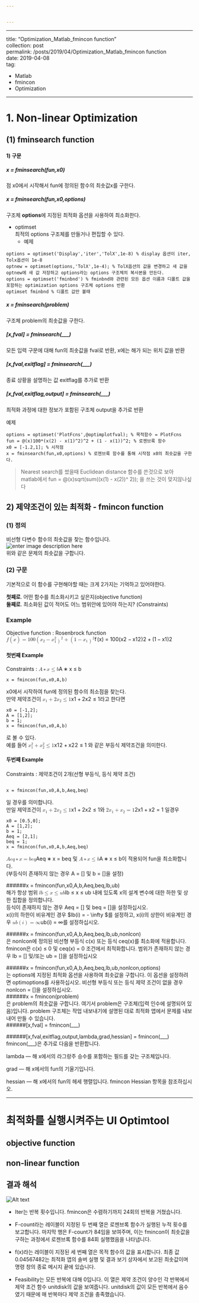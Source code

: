 ```yaml
---


---
```


<hr>
<p>title: “Optimization_Matlab_fmincon function”<br>
collection: post<br>
permalink: /posts/2019/04/Optimization_Matlab_fmincon function<br>
date: 2019-04-08<br>
tag:</p>
<ul>
<li>Matlab</li>
<li>fmincon</li>
<li>Optimization</li>
</ul>
<hr>
<h1 id="non-linear-optimization">1. Non-linear Optimization</h1>
<h2 id="fminsearch-function">(1)  fminsearch function</h2>
<h4 id="구문">1) 구문</h4>
<h5 id="x--fminsearchfunx0">x = fminsearch(fun,x0)</h5>
<p>점 x0에서 시작해서 fun에 정의된 함수의 최솟값x를 구한다.</p>
<h5 id="x--fminsearchfunx0options">x = fminsearch(fun,x0,options)</h5>
<p>구조체 <strong>options</strong>에 지정된 최적화 옵션을 사용하여 최소화한다.</p>
<ul>
<li>optimset<br>
최적의 options 구조체를 만들거나 편집할 수 있다.
<ul>
<li>예제</li>
</ul>
</li>
</ul>
<pre class=" language-matlab"><code class="prism  language-matlab">options <span class="token operator">=</span> <span class="token function">optimset</span><span class="token punctuation">(</span><span class="token string">'Display'</span><span class="token punctuation">,</span><span class="token string">'iter'</span><span class="token punctuation">,</span><span class="token string">'TolX'</span><span class="token punctuation">,</span><span class="token number">1e-8</span><span class="token punctuation">)</span> <span class="token comment">% display 옵션이 iter, Tolx옵션이 1e-8</span>
optnew <span class="token operator">=</span> <span class="token function">optimset</span><span class="token punctuation">(</span>options<span class="token punctuation">,</span><span class="token string">'TolX'</span><span class="token punctuation">,</span><span class="token number">1e-4</span><span class="token punctuation">)</span><span class="token punctuation">;</span> <span class="token comment">% TolX옵션의 값을 변경하고 새 값을 optnew에 새 값 저장하고 options라는 options 구조체의 복사본을 만든다.</span>
options <span class="token operator">=</span> <span class="token function">optimset</span><span class="token punctuation">(</span><span class="token string">'fminbnd'</span><span class="token punctuation">)</span> <span class="token comment">% fminbnd와 관련된 모든 옵션 이름과 디폴트 값을 포함하는 optimization options 구조체 options 반환</span>
optimset fminbnd <span class="token comment">% 디폴트 값만 볼때</span>
</code></pre>
<h5 id="x--fminsearchproblem">x = fminsearch(problem)</h5>
<p>구조체 problem의 최솟값을 구한다.</p>
<h5 id="xfval--fminsearch___">[x,fval] = fminsearch(___)</h5>
<p>모든 입력 구문에 대해 fun의 최솟값을 fval로 반환, x에는 해가 되는 위치 값을 반환</p>
<h5 id="xfvalexitflag--fminsearch___">[x,fval,exitflag] = fminsearch(___)</h5>
<p>종료 상황을 설명하는 값 exitflag를 추가로 반환</p>
<h5 id="xfvalexitflagoutput--fminsearch___">[x,fval,exitflag,output] = fminsearch(___)</h5>
<p>최적화 과정에 대한 정보가 포함된 구조체 output을 추가로 반환</p>
<p>예제</p>
<pre class=" language-matlab"><code class="prism  language-matlab">options <span class="token operator">=</span> <span class="token function">optimset</span><span class="token punctuation">(</span><span class="token string">'PlotFcns'</span><span class="token punctuation">,</span><span class="token operator">@</span>optimplotfval<span class="token punctuation">)</span><span class="token punctuation">;</span> <span class="token comment">% 목적함수 = PlotFcns</span>
fun <span class="token operator">=</span> <span class="token operator">@</span><span class="token punctuation">(</span>x<span class="token punctuation">)</span><span class="token number">100</span><span class="token operator">*</span><span class="token punctuation">(</span><span class="token function">x</span><span class="token punctuation">(</span><span class="token number">2</span><span class="token punctuation">)</span> <span class="token operator">-</span> <span class="token function">x</span><span class="token punctuation">(</span><span class="token number">1</span><span class="token punctuation">)</span><span class="token operator">^</span><span class="token number">2</span><span class="token punctuation">)</span><span class="token operator">^</span><span class="token number">2</span> <span class="token operator">+</span> <span class="token punctuation">(</span><span class="token number">1</span> <span class="token operator">-</span> <span class="token function">x</span><span class="token punctuation">(</span><span class="token number">1</span><span class="token punctuation">)</span><span class="token punctuation">)</span><span class="token operator">^</span><span class="token number">2</span><span class="token punctuation">;</span> <span class="token comment">% 로젠브룩 함수</span>
x0 <span class="token operator">=</span> <span class="token punctuation">[</span><span class="token operator">-</span><span class="token number">1.2</span><span class="token punctuation">,</span><span class="token number">1</span><span class="token punctuation">]</span><span class="token punctuation">;</span> <span class="token comment">% 시작점</span>
x <span class="token operator">=</span> <span class="token function">fminsearch</span><span class="token punctuation">(</span>fun<span class="token punctuation">,</span>x0<span class="token punctuation">,</span>options<span class="token punctuation">)</span> <span class="token comment">% 로젠브룩 함수를 통해 시작점 x0의 최솟값을 구한다.</span>
</code></pre>
<blockquote>
<p>Nearest search를 썼을때 Euclidean distance 함수를 쓴것으로 보아<br>
matlab에서  fun  = @(x)sqrt(sum((x(1) - x(2))^ 2)); 을 쓰는 것이 맞지않나싶다</p>
</blockquote>
<h2 id="제약조건이-있는-최적화---fmincon-function">2) 제약조건이 있는 최적화 - fmincon function</h2>
<h3 id="정의">(1) 정의</h3>
<p>비선형 다변수 함수의 최솟값을 찾는 함수입니다.<br>
<img src="https://lh3.googleusercontent.com/3Im8xS2vCpiTIMEdCylQUVgWdqKDiZkBSs7XQV4BSjjZfSj3M7fqqYMirqQqCj8xIkeygxy5gA0" alt="enter image description here" title="fmincon"><br>
위와 같은 문제의 최솟값을 구합니다.</p>
<h3 id="구문-1">(2) 구문</h3>
<p>기본적으로 이 함수를 구현해야할 때는 크게 2가지는 기억하고 있어야한다.</p>
<p><strong>첫째로</strong>. 어떤 함수를 최소화시키고 싶은지(objective function)<br>
<strong>둘째로</strong>. 최소화된 값이 적어도 어느 범위안에 있어야 하는지? (Constraints)</p>
<h3 id="example">Example</h3>
<p>Objective function : Rosenbrock function<br>
<span class="katex--display"><span class="katex-display"><span class="katex"><span class="katex-mathml"><math><semantics><mrow><mi>f</mi><mo>(</mo><mi>x</mi><mo>)</mo><mo>=</mo><mn>100</mn><mo>(</mo><msub><mi>x</mi><mn>2</mn></msub><mo>−</mo><msubsup><mi>x</mi><mn>1</mn><mn>2</mn></msubsup><msup><mo>)</mo><mn>2</mn></msup><mo>+</mo><mo>(</mo><mn>1</mn><mo>−</mo><msub><mi>x</mi><mn>1</mn></msub><msup><mo>)</mo><mn>2</mn></msup></mrow><annotation encoding="application/x-tex"> f(x) = 100(x_2 - x_1^2)^2 + (1 - x_1)^2</annotation></semantics></math></span><span class="katex-html" aria-hidden="true"><span class="base"><span class="strut" style="height: 1em; vertical-align: -0.25em;"></span><span class="mord mathit" style="margin-right: 0.10764em;">f</span><span class="mopen">(</span><span class="mord mathit">x</span><span class="mclose">)</span><span class="mspace" style="margin-right: 0.277778em;"></span><span class="mrel">=</span><span class="mspace" style="margin-right: 0.277778em;"></span></span><span class="base"><span class="strut" style="height: 1em; vertical-align: -0.25em;"></span><span class="mord">1</span><span class="mord">0</span><span class="mord">0</span><span class="mopen">(</span><span class="mord"><span class="mord mathit">x</span><span class="msupsub"><span class="vlist-t vlist-t2"><span class="vlist-r"><span class="vlist" style="height: 0.301108em;"><span class="" style="top: -2.55em; margin-left: 0em; margin-right: 0.05em;"><span class="pstrut" style="height: 2.7em;"></span><span class="sizing reset-size6 size3 mtight"><span class="mord mtight">2</span></span></span></span><span class="vlist-s">​</span></span><span class="vlist-r"><span class="vlist" style="height: 0.15em;"><span class=""></span></span></span></span></span></span><span class="mspace" style="margin-right: 0.222222em;"></span><span class="mbin">−</span><span class="mspace" style="margin-right: 0.222222em;"></span></span><span class="base"><span class="strut" style="height: 1.11411em; vertical-align: -0.25em;"></span><span class="mord"><span class="mord mathit">x</span><span class="msupsub"><span class="vlist-t vlist-t2"><span class="vlist-r"><span class="vlist" style="height: 0.864108em;"><span class="" style="top: -2.453em; margin-left: 0em; margin-right: 0.05em;"><span class="pstrut" style="height: 2.7em;"></span><span class="sizing reset-size6 size3 mtight"><span class="mord mtight">1</span></span></span><span class="" style="top: -3.113em; margin-right: 0.05em;"><span class="pstrut" style="height: 2.7em;"></span><span class="sizing reset-size6 size3 mtight"><span class="mord mtight">2</span></span></span></span><span class="vlist-s">​</span></span><span class="vlist-r"><span class="vlist" style="height: 0.247em;"><span class=""></span></span></span></span></span></span><span class="mclose"><span class="mclose">)</span><span class="msupsub"><span class="vlist-t"><span class="vlist-r"><span class="vlist" style="height: 0.864108em;"><span class="" style="top: -3.113em; margin-right: 0.05em;"><span class="pstrut" style="height: 2.7em;"></span><span class="sizing reset-size6 size3 mtight"><span class="mord mtight">2</span></span></span></span></span></span></span></span><span class="mspace" style="margin-right: 0.222222em;"></span><span class="mbin">+</span><span class="mspace" style="margin-right: 0.222222em;"></span></span><span class="base"><span class="strut" style="height: 1em; vertical-align: -0.25em;"></span><span class="mopen">(</span><span class="mord">1</span><span class="mspace" style="margin-right: 0.222222em;"></span><span class="mbin">−</span><span class="mspace" style="margin-right: 0.222222em;"></span></span><span class="base"><span class="strut" style="height: 1.11411em; vertical-align: -0.25em;"></span><span class="mord"><span class="mord mathit">x</span><span class="msupsub"><span class="vlist-t vlist-t2"><span class="vlist-r"><span class="vlist" style="height: 0.301108em;"><span class="" style="top: -2.55em; margin-left: 0em; margin-right: 0.05em;"><span class="pstrut" style="height: 2.7em;"></span><span class="sizing reset-size6 size3 mtight"><span class="mord mtight">1</span></span></span></span><span class="vlist-s">​</span></span><span class="vlist-r"><span class="vlist" style="height: 0.15em;"><span class=""></span></span></span></span></span></span><span class="mclose"><span class="mclose">)</span><span class="msupsub"><span class="vlist-t"><span class="vlist-r"><span class="vlist" style="height: 0.864108em;"><span class="" style="top: -3.113em; margin-right: 0.05em;"><span class="pstrut" style="height: 2.7em;"></span><span class="sizing reset-size6 size3 mtight"><span class="mord mtight">2</span></span></span></span></span></span></span></span></span></span></span></span></span></p>
<h4 id="첫번째--example">첫번째  Example</h4>
<p>Constraints : <span class="katex--inline"><span class="katex"><span class="katex-mathml"><math><semantics><mrow><mi>A</mi><mo>∗</mo><mi>x</mi><mo>≤</mo><mi>b</mi></mrow><annotation encoding="application/x-tex">A*x ≤ b</annotation></semantics></math></span><span class="katex-html" aria-hidden="true"><span class="base"><span class="strut" style="height: 0.68333em; vertical-align: 0em;"></span><span class="mord mathit">A</span><span class="mspace" style="margin-right: 0.222222em;"></span><span class="mbin">∗</span><span class="mspace" style="margin-right: 0.222222em;"></span></span><span class="base"><span class="strut" style="height: 0.77194em; vertical-align: -0.13597em;"></span><span class="mord mathit">x</span><span class="mspace" style="margin-right: 0.277778em;"></span><span class="mrel">≤</span><span class="mspace" style="margin-right: 0.277778em;"></span></span><span class="base"><span class="strut" style="height: 0.69444em; vertical-align: 0em;"></span><span class="mord mathit">b</span></span></span></span></span></p>
<pre class=" language-matlab"><code class="prism  language-matlab">x <span class="token operator">=</span> <span class="token function">fmincon</span><span class="token punctuation">(</span>fun<span class="token punctuation">,</span>x0<span class="token punctuation">,</span>A<span class="token punctuation">,</span>b<span class="token punctuation">)</span>
</code></pre>
<p>x0에서 시작하여 fun에 정의된 함수의 최소점을 찾는다.<br>
만약 제약조건이 <span class="katex--inline"><span class="katex"><span class="katex-mathml"><math><semantics><mrow><msub><mi>x</mi><mn>1</mn></msub><mo>+</mo><mn>2</mn><msub><mi>x</mi><mn>2</mn></msub><mo>≤</mo><mn>1</mn></mrow><annotation encoding="application/x-tex">x_1 + 2x_2 \le 1</annotation></semantics></math></span><span class="katex-html" aria-hidden="true"><span class="base"><span class="strut" style="height: 0.73333em; vertical-align: -0.15em;"></span><span class="mord"><span class="mord mathit">x</span><span class="msupsub"><span class="vlist-t vlist-t2"><span class="vlist-r"><span class="vlist" style="height: 0.301108em;"><span class="" style="top: -2.55em; margin-left: 0em; margin-right: 0.05em;"><span class="pstrut" style="height: 2.7em;"></span><span class="sizing reset-size6 size3 mtight"><span class="mord mtight">1</span></span></span></span><span class="vlist-s">​</span></span><span class="vlist-r"><span class="vlist" style="height: 0.15em;"><span class=""></span></span></span></span></span></span><span class="mspace" style="margin-right: 0.222222em;"></span><span class="mbin">+</span><span class="mspace" style="margin-right: 0.222222em;"></span></span><span class="base"><span class="strut" style="height: 0.79444em; vertical-align: -0.15em;"></span><span class="mord">2</span><span class="mord"><span class="mord mathit">x</span><span class="msupsub"><span class="vlist-t vlist-t2"><span class="vlist-r"><span class="vlist" style="height: 0.301108em;"><span class="" style="top: -2.55em; margin-left: 0em; margin-right: 0.05em;"><span class="pstrut" style="height: 2.7em;"></span><span class="sizing reset-size6 size3 mtight"><span class="mord mtight">2</span></span></span></span><span class="vlist-s">​</span></span><span class="vlist-r"><span class="vlist" style="height: 0.15em;"><span class=""></span></span></span></span></span></span><span class="mspace" style="margin-right: 0.277778em;"></span><span class="mrel">≤</span><span class="mspace" style="margin-right: 0.277778em;"></span></span><span class="base"><span class="strut" style="height: 0.64444em; vertical-align: 0em;"></span><span class="mord">1</span></span></span></span></span>라고 한다면</p>
<pre class=" language-matlab"><code class="prism  language-matlab">x0 <span class="token operator">=</span> <span class="token punctuation">[</span><span class="token operator">-</span><span class="token number">1</span><span class="token punctuation">,</span><span class="token number">2</span><span class="token punctuation">]</span><span class="token punctuation">;</span>
A <span class="token operator">=</span> <span class="token punctuation">[</span><span class="token number">1</span><span class="token punctuation">,</span><span class="token number">2</span><span class="token punctuation">]</span><span class="token punctuation">;</span>
b <span class="token operator">=</span> <span class="token number">1</span><span class="token punctuation">;</span>
x <span class="token operator">=</span> <span class="token function">fmincon</span><span class="token punctuation">(</span>fun<span class="token punctuation">,</span>x0<span class="token punctuation">,</span>A<span class="token punctuation">,</span>b<span class="token punctuation">)</span>
</code></pre>
<p>로 볼 수 있다.<br>
예를 들어 <span class="katex--inline"><span class="katex"><span class="katex-mathml"><math><semantics><mrow><msubsup><mi>x</mi><mn>1</mn><mn>2</mn></msubsup><mo>+</mo><msubsup><mi>x</mi><mn>2</mn><mn>2</mn></msubsup><mo>≤</mo><mn>1</mn></mrow><annotation encoding="application/x-tex">x_1^2 + x_2^2 \le 1</annotation></semantics></math></span><span class="katex-html" aria-hidden="true"><span class="base"><span class="strut" style="height: 1.06222em; vertical-align: -0.248108em;"></span><span class="mord"><span class="mord mathit">x</span><span class="msupsub"><span class="vlist-t vlist-t2"><span class="vlist-r"><span class="vlist" style="height: 0.814108em;"><span class="" style="top: -2.45189em; margin-left: 0em; margin-right: 0.05em;"><span class="pstrut" style="height: 2.7em;"></span><span class="sizing reset-size6 size3 mtight"><span class="mord mtight">1</span></span></span><span class="" style="top: -3.063em; margin-right: 0.05em;"><span class="pstrut" style="height: 2.7em;"></span><span class="sizing reset-size6 size3 mtight"><span class="mord mtight">2</span></span></span></span><span class="vlist-s">​</span></span><span class="vlist-r"><span class="vlist" style="height: 0.248108em;"><span class=""></span></span></span></span></span></span><span class="mspace" style="margin-right: 0.222222em;"></span><span class="mbin">+</span><span class="mspace" style="margin-right: 0.222222em;"></span></span><span class="base"><span class="strut" style="height: 1.06222em; vertical-align: -0.248108em;"></span><span class="mord"><span class="mord mathit">x</span><span class="msupsub"><span class="vlist-t vlist-t2"><span class="vlist-r"><span class="vlist" style="height: 0.814108em;"><span class="" style="top: -2.45189em; margin-left: 0em; margin-right: 0.05em;"><span class="pstrut" style="height: 2.7em;"></span><span class="sizing reset-size6 size3 mtight"><span class="mord mtight">2</span></span></span><span class="" style="top: -3.063em; margin-right: 0.05em;"><span class="pstrut" style="height: 2.7em;"></span><span class="sizing reset-size6 size3 mtight"><span class="mord mtight">2</span></span></span></span><span class="vlist-s">​</span></span><span class="vlist-r"><span class="vlist" style="height: 0.248108em;"><span class=""></span></span></span></span></span></span><span class="mspace" style="margin-right: 0.277778em;"></span><span class="mrel">≤</span><span class="mspace" style="margin-right: 0.277778em;"></span></span><span class="base"><span class="strut" style="height: 0.64444em; vertical-align: 0em;"></span><span class="mord">1</span></span></span></span></span> 와 같은 부등식 제약조건을 의미한다.</p>
<h4 id="두번째-example">두번째 Example</h4>
<p>Constraints : 제약조건이 2개(선형 부등식, 등식 제약 조건)</p>
<pre class=" language-matlab"><code class="prism  language-matlab">
x <span class="token operator">=</span> <span class="token function">fmincon</span><span class="token punctuation">(</span>fun<span class="token punctuation">,</span>x0<span class="token punctuation">,</span>A<span class="token punctuation">,</span>b<span class="token punctuation">,</span>Aeq<span class="token punctuation">,</span>beq<span class="token punctuation">)</span>
</code></pre>
<p>일 경우를 의미합니다.<br>
만일 제약조건이  <span class="katex--inline"><span class="katex"><span class="katex-mathml"><math><semantics><mrow><msub><mi>x</mi><mn>1</mn></msub><mo>+</mo><mn>2</mn><msub><mi>x</mi><mn>2</mn></msub><mo>≤</mo><mn>1</mn></mrow><annotation encoding="application/x-tex">x_1 + 2x_2 \le 1</annotation></semantics></math></span><span class="katex-html" aria-hidden="true"><span class="base"><span class="strut" style="height: 0.73333em; vertical-align: -0.15em;"></span><span class="mord"><span class="mord mathit">x</span><span class="msupsub"><span class="vlist-t vlist-t2"><span class="vlist-r"><span class="vlist" style="height: 0.301108em;"><span class="" style="top: -2.55em; margin-left: 0em; margin-right: 0.05em;"><span class="pstrut" style="height: 2.7em;"></span><span class="sizing reset-size6 size3 mtight"><span class="mord mtight">1</span></span></span></span><span class="vlist-s">​</span></span><span class="vlist-r"><span class="vlist" style="height: 0.15em;"><span class=""></span></span></span></span></span></span><span class="mspace" style="margin-right: 0.222222em;"></span><span class="mbin">+</span><span class="mspace" style="margin-right: 0.222222em;"></span></span><span class="base"><span class="strut" style="height: 0.79444em; vertical-align: -0.15em;"></span><span class="mord">2</span><span class="mord"><span class="mord mathit">x</span><span class="msupsub"><span class="vlist-t vlist-t2"><span class="vlist-r"><span class="vlist" style="height: 0.301108em;"><span class="" style="top: -2.55em; margin-left: 0em; margin-right: 0.05em;"><span class="pstrut" style="height: 2.7em;"></span><span class="sizing reset-size6 size3 mtight"><span class="mord mtight">2</span></span></span></span><span class="vlist-s">​</span></span><span class="vlist-r"><span class="vlist" style="height: 0.15em;"><span class=""></span></span></span></span></span></span><span class="mspace" style="margin-right: 0.277778em;"></span><span class="mrel">≤</span><span class="mspace" style="margin-right: 0.277778em;"></span></span><span class="base"><span class="strut" style="height: 0.64444em; vertical-align: 0em;"></span><span class="mord">1</span></span></span></span></span>와 <span class="katex--inline"><span class="katex"><span class="katex-mathml"><math><semantics><mrow><mn>2</mn><msub><mi>x</mi><mn>1</mn></msub><mo>+</mo><msub><mi>x</mi><mn>2</mn></msub><mo>=</mo><mn>1</mn></mrow><annotation encoding="application/x-tex">2x_1 + x_2 = 1</annotation></semantics></math></span><span class="katex-html" aria-hidden="true"><span class="base"><span class="strut" style="height: 0.79444em; vertical-align: -0.15em;"></span><span class="mord">2</span><span class="mord"><span class="mord mathit">x</span><span class="msupsub"><span class="vlist-t vlist-t2"><span class="vlist-r"><span class="vlist" style="height: 0.301108em;"><span class="" style="top: -2.55em; margin-left: 0em; margin-right: 0.05em;"><span class="pstrut" style="height: 2.7em;"></span><span class="sizing reset-size6 size3 mtight"><span class="mord mtight">1</span></span></span></span><span class="vlist-s">​</span></span><span class="vlist-r"><span class="vlist" style="height: 0.15em;"><span class=""></span></span></span></span></span></span><span class="mspace" style="margin-right: 0.222222em;"></span><span class="mbin">+</span><span class="mspace" style="margin-right: 0.222222em;"></span></span><span class="base"><span class="strut" style="height: 0.58056em; vertical-align: -0.15em;"></span><span class="mord"><span class="mord mathit">x</span><span class="msupsub"><span class="vlist-t vlist-t2"><span class="vlist-r"><span class="vlist" style="height: 0.301108em;"><span class="" style="top: -2.55em; margin-left: 0em; margin-right: 0.05em;"><span class="pstrut" style="height: 2.7em;"></span><span class="sizing reset-size6 size3 mtight"><span class="mord mtight">2</span></span></span></span><span class="vlist-s">​</span></span><span class="vlist-r"><span class="vlist" style="height: 0.15em;"><span class=""></span></span></span></span></span></span><span class="mspace" style="margin-right: 0.277778em;"></span><span class="mrel">=</span><span class="mspace" style="margin-right: 0.277778em;"></span></span><span class="base"><span class="strut" style="height: 0.64444em; vertical-align: 0em;"></span><span class="mord">1</span></span></span></span></span> 일경우</p>
<pre class=" language-matlab"><code class="prism  language-matlab">x0 <span class="token operator">=</span> <span class="token punctuation">[</span><span class="token number">0.5</span><span class="token punctuation">,</span><span class="token number">0</span><span class="token punctuation">]</span><span class="token punctuation">;</span>
A <span class="token operator">=</span> <span class="token punctuation">[</span><span class="token number">1</span><span class="token punctuation">,</span><span class="token number">2</span><span class="token punctuation">]</span><span class="token punctuation">;</span>
b <span class="token operator">=</span> <span class="token number">1</span><span class="token punctuation">;</span>
Aeq <span class="token operator">=</span> <span class="token punctuation">[</span><span class="token number">2</span><span class="token punctuation">,</span><span class="token number">1</span><span class="token punctuation">]</span><span class="token punctuation">;</span>
beq <span class="token operator">=</span> <span class="token number">1</span><span class="token punctuation">;</span>
x <span class="token operator">=</span> <span class="token function">fmincon</span><span class="token punctuation">(</span>fun<span class="token punctuation">,</span>x0<span class="token punctuation">,</span>A<span class="token punctuation">,</span>b<span class="token punctuation">,</span>Aeq<span class="token punctuation">,</span>beq<span class="token punctuation">)</span>
</code></pre>
<p><span class="katex--inline"><span class="katex"><span class="katex-mathml"><math><semantics><mrow><mi>A</mi><mi>e</mi><mi>q</mi><mo>∗</mo><mi>x</mi><mo>=</mo><mi>b</mi><mi>e</mi><mi>q</mi></mrow><annotation encoding="application/x-tex">Aeq*x = beq</annotation></semantics></math></span><span class="katex-html" aria-hidden="true"><span class="base"><span class="strut" style="height: 0.87777em; vertical-align: -0.19444em;"></span><span class="mord mathit">A</span><span class="mord mathit">e</span><span class="mord mathit" style="margin-right: 0.03588em;">q</span><span class="mspace" style="margin-right: 0.222222em;"></span><span class="mbin">∗</span><span class="mspace" style="margin-right: 0.222222em;"></span></span><span class="base"><span class="strut" style="height: 0.43056em; vertical-align: 0em;"></span><span class="mord mathit">x</span><span class="mspace" style="margin-right: 0.277778em;"></span><span class="mrel">=</span><span class="mspace" style="margin-right: 0.277778em;"></span></span><span class="base"><span class="strut" style="height: 0.88888em; vertical-align: -0.19444em;"></span><span class="mord mathit">b</span><span class="mord mathit">e</span><span class="mord mathit" style="margin-right: 0.03588em;">q</span></span></span></span></span> 및 <span class="katex--inline"><span class="katex"><span class="katex-mathml"><math><semantics><mrow><mi>A</mi><mo>∗</mo><mi>x</mi><mo>≤</mo><mi>b</mi></mrow><annotation encoding="application/x-tex">A*x ≤ b</annotation></semantics></math></span><span class="katex-html" aria-hidden="true"><span class="base"><span class="strut" style="height: 0.68333em; vertical-align: 0em;"></span><span class="mord mathit">A</span><span class="mspace" style="margin-right: 0.222222em;"></span><span class="mbin">∗</span><span class="mspace" style="margin-right: 0.222222em;"></span></span><span class="base"><span class="strut" style="height: 0.77194em; vertical-align: -0.13597em;"></span><span class="mord mathit">x</span><span class="mspace" style="margin-right: 0.277778em;"></span><span class="mrel">≤</span><span class="mspace" style="margin-right: 0.277778em;"></span></span><span class="base"><span class="strut" style="height: 0.69444em; vertical-align: 0em;"></span><span class="mord mathit">b</span></span></span></span></span>이 적용되어 fun을 최소화합니다.<br>
(부등식이 존재하지 않는 경우 A = [] 및 b = []을 설정)</p>
<p>######x = fmincon(fun,x0,A,b,Aeq,beq,lb,ub)<br>
해가 항상 범위 <span class="katex--inline"><span class="katex"><span class="katex-mathml"><math><semantics><mrow><mi>l</mi><mi>b</mi><mo>≤</mo><mi>x</mi><mo>≤</mo><mi>u</mi><mi>b</mi></mrow><annotation encoding="application/x-tex">lb ≤ x ≤ ub</annotation></semantics></math></span><span class="katex-html" aria-hidden="true"><span class="base"><span class="strut" style="height: 0.83041em; vertical-align: -0.13597em;"></span><span class="mord mathit" style="margin-right: 0.01968em;">l</span><span class="mord mathit">b</span><span class="mspace" style="margin-right: 0.277778em;"></span><span class="mrel">≤</span><span class="mspace" style="margin-right: 0.277778em;"></span></span><span class="base"><span class="strut" style="height: 0.77194em; vertical-align: -0.13597em;"></span><span class="mord mathit">x</span><span class="mspace" style="margin-right: 0.277778em;"></span><span class="mrel">≤</span><span class="mspace" style="margin-right: 0.277778em;"></span></span><span class="base"><span class="strut" style="height: 0.69444em; vertical-align: 0em;"></span><span class="mord mathit">u</span><span class="mord mathit">b</span></span></span></span></span> 내에 있도록 x의 설계 변수에 대한 하한 및 상한 집합을 정의합니다.<br>
등식이 존재하지 않는 경우 Aeq = [] 및 beq = []을 설정하십시오.<br>
x(i)의 하한이 비유계인 경우 $lb(i) = - \infty $를 설정하고, x(i)의 상한이 비유계인 경우 <span class="katex--inline"><span class="katex"><span class="katex-mathml"><math><semantics><mrow><mi>u</mi><mi>b</mi><mo>(</mo><mi>i</mi><mo>)</mo><mo>=</mo><mi mathvariant="normal">∞</mi></mrow><annotation encoding="application/x-tex">ub(i) = \infty</annotation></semantics></math></span><span class="katex-html" aria-hidden="true"><span class="base"><span class="strut" style="height: 1em; vertical-align: -0.25em;"></span><span class="mord mathit">u</span><span class="mord mathit">b</span><span class="mopen">(</span><span class="mord mathit">i</span><span class="mclose">)</span><span class="mspace" style="margin-right: 0.277778em;"></span><span class="mrel">=</span><span class="mspace" style="margin-right: 0.277778em;"></span></span><span class="base"><span class="strut" style="height: 0.43056em; vertical-align: 0em;"></span><span class="mord">∞</span></span></span></span></span>를 설정하십시오.</p>
<p>######x = fmincon(fun,x0,A,b,Aeq,beq,lb,ub,nonlcon)<br>
은 nonlcon에 정의된 비선형 부등식 c(x) 또는 등식 ceq(x)를 최소화에 적용합니다. fmincon은 c(x) ≤ 0 및 ceq(x) = 0 조건에서 최적화합니다. 범위가 존재하지 않는 경우 lb = [] 및/또는 ub = []을 설정하십시오</p>
<p>######x = fmincon(fun,x0,A,b,Aeq,beq,lb,ub,nonlcon,options)<br>
는 options에 지정된 최적화 옵션을 사용하여 최솟값을 구합니다. 이 옵션을 설정하려면 optimoptions를 사용하십시오. 비선형 부등식 또는 등식 제약 조건이 없을 경우 nonlcon = []을 설정하십시오.<br>
######x = fmincon(problem)<br>
은 problem의 최솟값을 구합니다. 여기서 problem은 구조체(입력 인수에 설명되어 있음)입니다. problem 구조체는 작업 내보내기에 설명된 대로 최적화 앱에서 문제를 내보내어 만들 수 있습니다.<br>
######[x,fval] = fmincon(___)</p>
<p>######[x,fval,exitflag,output,lambda,grad,hessian] = fmincon(___)<br>
fmincon(___)은 추가로 다음을 반환합니다.</p>
<p>lambda — 해 x에서의 라그랑주 승수를 포함하는 필드를 갖는 구조체입니다.</p>
<p>grad — 해 x에서의 fun의 기울기입니다.</p>
<p>hessian — 해 x에서의 fun의 헤세 행렬입니다. fmincon Hessian 항목을 참조하십시오.</p>
<hr>
<h1 id="최적화를-실행시켜주는-ui-optimtool">최적화를 실행시켜주는 UI Optimtool</h1>
<h2 id="objective-function">objective function</h2>
<h2 id="non-linear-function">non-linear function</h2>
<h2 id="결과-해석">결과 해석</h2>
<p><img src="./1554708465452.png" alt="Alt text"></p>
<ul>
<li>
<p>Iter는  반복 횟수입니다. fmincon은 수렴하기까지 24회의 반복을 거쳤습니다.</p>
</li>
<li>
<p>F-count라는 레이블이 지정된 두 번째 열은 로젠브록 함수가 실행된 누적 횟수를 보고합니다. 마지막 행은 F-count가 84임을 보여주며, 이는 fmincon이 최솟값을 구하는 과정에서 로젠브록 함수를 84회 실행했음을 나타냅니다.</p>
</li>
<li>
<p>f(x)라는 레이블이 지정된 세 번째 열은 목적 함수의 값을 표시합니다. 최종 값 0.04567482는 최적화 앱의 솔버 실행 및 결과 보기 상자에서 보고된 최솟값이며 명령 창의 종료 메시지 끝에 있습니다.</p>
</li>
<li>
<p>Feasibility는 모든 반복에 대해 0입니다. 이 열은 제약 조건이 양수인 각 반복에서 제약 조건 함수 unitdisk의 값을 보여줍니다. unitdisk의 값이 모든 반복에서 음수였기 때문에 매 반복마다 제약 조건을 충족했습니다.</p>
</li>
</ul>

